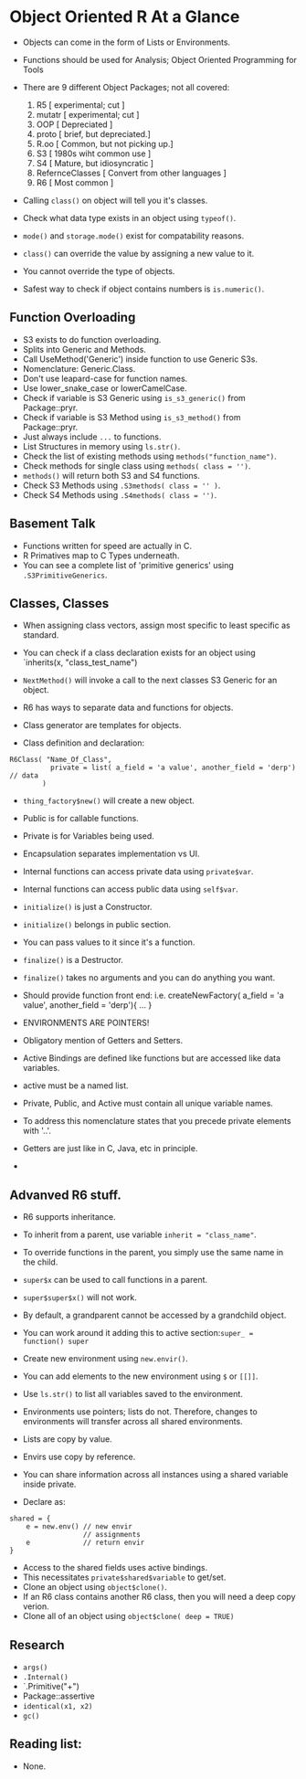 # Object Oriented R At a Glance

- Objects can come in the form of Lists or Environments.
- Functions should be used for Analysis; Object Oriented Programming for Tools

- There are 9 different Object Packages; not all covered:
	1. R5              [ experimental; cut ]
	2. mutatr          [ experimental; cut ]
	3. OOP             [ Depreciated ]
	4. proto           [ brief, but depreciated.]
	5. R.oo            [ Common, but not picking up.]
	6. S3              [ 1980s wiht common use ]
	7. S4              [ Mature, but idiosyncratic  ]
	8. RefernceClasses [ Convert from other languages ]
	9. R6              [ Most common ]

- Calling `class()` on object will tell you it's classes.
- Check what data type exists in an object using `typeof()`.
- `mode()` and `storage.mode()` exist for compatability reasons.
- `class()` can override the value by assigning a new value to it.
- You cannot override the type of objects.
- Safest way to check if object contains numbers is `is.numeric()`.

## Function Overloading
- S3 exists to do function overloading.
- Splits into Generic and Methods.
- Call UseMethod('Generic') inside function to use Generic S3s.
- Nomenclature: Generic.Class.
- Don't use leapard-case for function names.
- Use lower_snake_case or lowerCamelCase.
- Check if variable is S3 Generic using `is_s3_generic()` from Package::pryr.
- Check if variable is S3 Method using `is_s3_method()` from Package::pryr.
- Just always include `...` to functions.
- List Structures in memory using `ls.str()`.
- Check the list of existing methods using `methods("function_name")`.
- Check methods for single class using `methods( class = '')`.
- `methods()` will return both S3 and S4 functions.
- Check S3 Methods using `.S3methods( class = '' )`.
- Check S4 Methods using `.S4methods( class = '')`.


## Basement Talk
- Functions written for speed are actually in C.
- R Primatives map to C Types underneath.
- You can see a complete list of 'primitive generics' using `.S3PrimitiveGenerics`.


## Classes, Classes
- When assigning class vectors, assign most specific to least specific as standard.
- You can check if a class declaration exists for an object using `inherits(x, "class_test_name")
- `NextMethod()` will invoke a call to the next classes S3 Generic for an object.

- R6 has ways to separate data and functions for objects.
- Class generator are templates for objects.
- Class definition and declaration:
```
R6Class( "Name_Of_Class",
		  private = list( a_field = 'a value', another_field = 'derp') // data
		)
```
- `thing_factory$new()` will create a new object.
- Public is for callable functions.
- Private is for Variables being used.
- Encapsulation separates implementation vs UI.
- Internal functions can access private data using `private$var`.
- Internal functions can access public data using `self$var`.

- `initialize()` is just a Constructor.
- `initialize()` belongs in public section.
- You can pass values to it since it's a function.
- `finalize()` is a Destructor.
- `finalize()` takes no arguments and you can do anything you want.

- Should provide function front end: i.e. createNewFactory( a_field = 'a value', another_field = 'derp'){ ... }
- ENVIRONMENTS ARE POINTERS!
- Obligatory mention of Getters and Setters.

- Active Bindings are defined like functions but are accessed like data variables.
- active must be a named list.
- Private, Public, and Active must contain all unique variable names.
- To address this nomenclature states that you precede private elements with '..'.
- Getters are just like in C, Java, etc in principle.
- 

## Advanved R6 stuff.
- R6 supports inheritance.
- To inherit from a parent, use variable `inherit = "class_name"`.
- To override functions in the parent, you simply use the same name in the child.
- `super$x` can be used to call functions in a parent.
- `super$super$x()` will not work.
- By default, a grandparent cannot be accessed by a grandchild object.
- You can work around it adding this to active section:`super_ = function() super`

- Create new environment using `new.envir()`.
- You can add elements to the new environment using `$` or `[[]]`.
- Use `ls.str()` to list all variables saved to the environment.
- Environments use pointers; lists do not. Therefore, changes to environments will transfer across all shared environments.
- Lists are copy by value.
- Envirs use copy by reference.
- You can share information across all instances using a shared variable inside private.
- Declare as:
```
shared = {
	e = new.env() // new envir
	              // assignments
	e             // return envir
}
```

- Access to the shared fields uses active bindings.
- This necessitates `private$shared$variable` to get/set.
- Clone an object using `object$clone()`.
- If an R6 class contains another R6 class, then you will need a deep copy verion.
- Clone all of an object using `object$clone( deep = TRUE)`


## Research
- `args()`
- `.Internal()`
- `.Primitive("+")
- Package::assertive
- `identical(x1, x2)`
- `gc()`



## Reading list:
- None.

